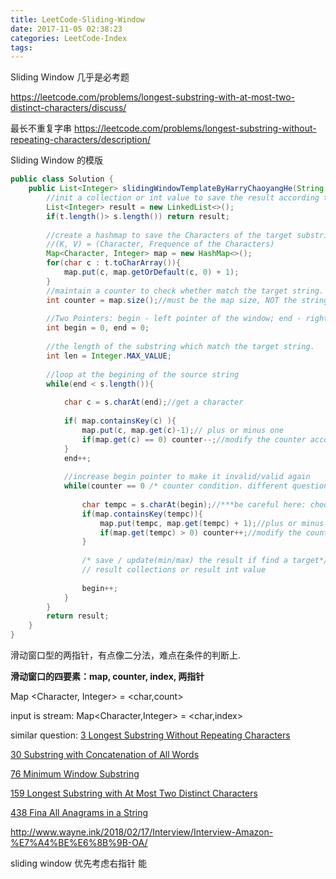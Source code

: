 ```yaml
---
title: LeetCode-Sliding-Window
date: 2017-11-05 02:38:23
categories: LeetCode-Index
tags:
---
```


Sliding Window 几乎是必考题

https://leetcode.com/problems/longest-substring-with-at-most-two-distinct-characters/discuss/

最长不重复字串
https://leetcode.com/problems/longest-substring-without-repeating-characters/description/

Sliding Window 的模版

```java
public class Solution {
    public List<Integer> slidingWindowTemplateByHarryChaoyangHe(String s, String t) {
        //init a collection or int value to save the result according the question.
        List<Integer> result = new LinkedList<>();
        if(t.length()> s.length()) return result;
        
        //create a hashmap to save the Characters of the target substring.
        //(K, V) = (Character, Frequence of the Characters)
        Map<Character, Integer> map = new HashMap<>();
        for(char c : t.toCharArray()){
            map.put(c, map.getOrDefault(c, 0) + 1);
        }
        //maintain a counter to check whether match the target string.
        int counter = map.size();//must be the map size, NOT the string size because the char may be duplicate.
        
        //Two Pointers: begin - left pointer of the window; end - right pointer of the window
        int begin = 0, end = 0;
        
        //the length of the substring which match the target string.
        int len = Integer.MAX_VALUE; 
        
        //loop at the begining of the source string
        while(end < s.length()){
            
            char c = s.charAt(end);//get a character
            
            if( map.containsKey(c) ){
                map.put(c, map.get(c)-1);// plus or minus one
                if(map.get(c) == 0) counter--;//modify the counter according the requirement(different condition).
            }
            end++;
            
            //increase begin pointer to make it invalid/valid again
            while(counter == 0 /* counter condition. different question may have different condition */){
                
                char tempc = s.charAt(begin);//***be careful here: choose the char at begin pointer, NOT the end pointer
                if(map.containsKey(tempc)){
                    map.put(tempc, map.get(tempc) + 1);//plus or minus one
                    if(map.get(tempc) > 0) counter++;//modify the counter according the requirement(different condition).
                }
                
                /* save / update(min/max) the result if find a target*/
                // result collections or result int value
                
                begin++;
            }
        }
        return result;
    }
}
```
滑动窗口型的两指针，有点像二分法，难点在条件的判断上.

**滑动窗口的四要素：map, counter, index, 两指针**


Map <Character, Integer>  = <char,count>

input is stream:
Map&lt;Character,Integer> = &lt;char,index&gt;



similar question:
[3 Longest Substring Without Repeating Characters](https://leetcode.com/problems/longest-substring-without-repeating-characters/)

[30 Substring with Concatenation of All Words](https://leetcode.com/problems/substring-with-concatenation-of-all-words/)

[76 Minimum Window Substring](https://leetcode.com/problems/minimum-window-substring/)

[159 Longest Substring with At Most Two Distinct Characters](https://leetcode.com/problems/longest-substring-with-at-most-two-distinct-characters/)

[438 Fina All Anagrams in a String](https://leetcode.com/problems/find-all-anagrams-in-a-string/)

http://www.wayne.ink/2018/02/17/Interview/Interview-Amazon-%E7%A4%BE%E6%8B%9B-OA/

sliding window 优先考虑右指针 能 

